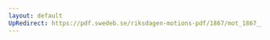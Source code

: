 ```yaml
---
layout: default
UpRedirect: https://pdf.swedeb.se/riksdagen-motions-pdf/1867/mot_1867__ak__00096/mot_1867__ak__00096_002.pdf
---
```

